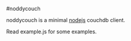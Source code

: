 #noddycouch

noddycouch is a minimal [nodejs](http://nodejs.org) couchdb client.

Read example.js for some examples.